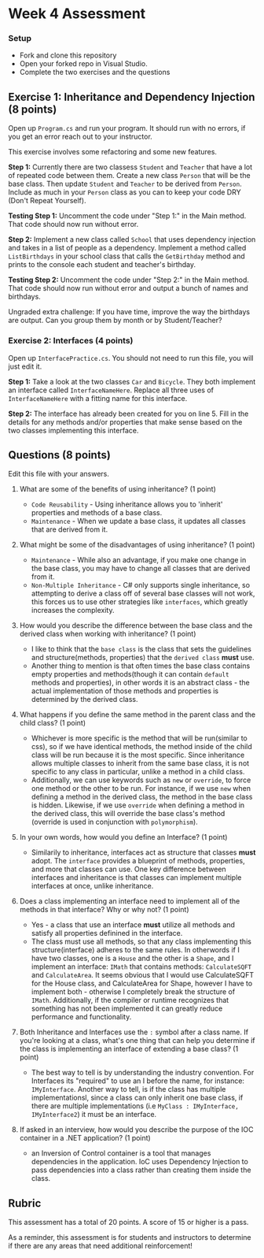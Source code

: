 ﻿# Week 4 Assessment

### Setup
* Fork and clone this repository
* Open your forked repo in Visual Studio.
* Complete the two exercises and the questions

## Exercise 1: Inheritance and Dependency Injection (8 points)

Open up `Program.cs` and run your program. It should run with no errors, if you get an error reach out to your instructor.

This exercise involves some refactoring and some new features.

**Step 1:** Currently there are two classess `Student` and `Teacher` that have a lot of repeated code between them. Create a new class `Person` that will be the base class. Then update `Student` and `Teacher` to be derived from `Person`. Include as much in your `Person` class as you can to keep your code DRY (Don't Repeat Yourself). 

**Testing Step 1:** Uncomment the code under "Step 1:" in the Main method. That code should now run without error.

**Step 2:** Implement a new class called `School` that uses dependency injection and takes in a list of people as a dependency. Implement a method called `ListBirthdays` in your school class that calls the `GetBirthday` method and prints to the console each student and teacher's birthday.

**Testing Step 2:** Uncomment the code under "Step 2:" in the Main method. That code should now run without error and output a bunch of names and birthdays.

Ungraded extra challenge: If you have time, improve the way the birthdays are output. Can you group them by month or by Student/Teacher?

### Exercise 2: Interfaces (4 points)
Open up `InterfacePractice.cs`. You should not need to run this file, you will just edit it.

**Step 1:** Take a look at the two classes `Car` and `Bicycle`. They both implement an interface called `InterfaceNameHere`. Replace all three uses of `InterfaceNameHere` with a fitting name for this interface.

**Step 2:** The interface has already been created for you on line 5. Fill in the details for any methods and/or properties that make sense based on the two classes implementing this interface.

## Questions (8 points)

Edit this file with your answers.

1. What are some of the benefits of using inheritance? (1 point)
    * `Code Reusability` - Using inheritance allows you to 'inherit' properties and methods of a base class.
	* `Maintenance` - When we update a base class, it updates all classes that are derived from it.
	
2. What might be some of the disadvantages of using inheritance? (1 point)
    * `Maintenance` - While also an advantage, if you make one change in the base class, you may have to change all classes that are derived from it.
	* `Non-Multiple Inheritance` -  C# only supports single inheritance, so attempting to derive a class off of several base classes will not work, this forces us to use other strategies like `interfaces`, which greatly increases the complexity.
	
3. How would you describe the difference between the base class and the derived class when working with inheritance? (1 point)
	* I like to think that the `base class` is the class that sets the guidelines and structure(methods, properties) that the `derived class` **must** use.
	* Another thing to mention is that often times the base class contains empty properties and methods(though it can contain `default` methods and properties), in other words it is an abstract class - the actual implementation of those methods and properties is determined by the derived class.

4.  What happens if you define the same method in the parent class and the child class? (1 point)
	* Whichever is more specific is the method that will be run(similar to css), so if we have identical methods, the method inside of the child class will be run because it is the most specific. Since inheritance allows multiple classes to inherit from the same base class, it is not specific to any class in particular, unlike a method in a child class.
	* Additionally, we can use keywords such as `new` or `override`, to force one method or the other to be run. For instance, if we use `new` when defining a method in the derived class, the method in the base class is hidden. Likewise, if we use `override` when defining a method in the derived class, this will override the base class's method (override is used in conjunction with `polymorphism`).

5. In your own words, how would you define an Interface? (1 point)
    * Similarily to inheritance, interfaces act as structure that classes **must** adopt. The `interface` provides a blueprint of methods, properties, and more that classes can use. One key difference between interfaces and inheritance is that classes can implement multiple interfaces at once, unlike inheritance.

6. Does a class implementing an interface need to implement all of the methods in that interface? Why or why not? (1 point)
    * Yes - a class that use an interface **must** utilize all methods and satisfy all properties definined in the interface.
	* The class must use all methods, so that any class implementing this structure(interface) adheres to the same rules. In otherwords if I have two classes, one is a `House` and the other is a `Shape`, and I implement an interface: `IMath` that contains methods: `CalculateSQFT` and `CalculateArea`. It seems obvious that I would use CalculateSQFT for the House class, and CalculateArea for Shape, however I have to implement both - otherwise I completely break the structure of `IMath`. Additionally, if the compiler or runtime recognizes that something has not been implemented it can greatly reduce performance and functionality.

7. Both Inheritance and Interfaces use the `:` symbol after a class name. If you're looking at a class, what's one thing that can help you determine if the class is implementing an interface of extending a base class? (1 point)
	* The best way to tell is by understanding the industry convention. For Interfaces its "required" to use an I before the name, for instance: `IMyInterface`. Another way to tell, is if the class has multiple implementationsl, since a class can only inherit one base class, if there are multiple implementations (i.e `MyClass : IMyInterface, IMyInterface2`) it must be an interface.

8. If asked in an interview, how would you describe the purpose of the IOC container in a .NET application? (1 point)
	* an Inversion of Control container is a tool that manages dependencies in the application. IoC uses Dependency Injection to pass dependencies into a class rather than creating them inside the class.

## Rubric

This assessment has a total of 20 points.  A score of 15 or higher is a pass.

As a reminder, this assessment is for students and instructors to determine if there are any areas that need additional reinforcement!
